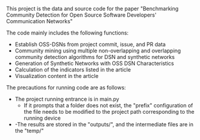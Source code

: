 This project is the data and source code for the paper "Benchmarking Community Detection for Open Source Software Developers' Communication Networks"

The code mainly includes the following functions:
- Establish OSS-DSNs from project commit, issue, and PR data
- Community mining using multiple non-overlapping and overlapping community detection algorithms for DSN and synthetic networks
- Generation of Synthetic Networks with OSS DSN Characteristics
- Calculation of the indicators listed in the article
- Visualization content in the article

The precautions for running code are as follows:

- The project running entrance is in main.py
  - If it prompts that a folder does not exist, the "prefix" configuration of the file needs to be modified to the project path corresponding to the running device
- -The results are stored in the "outputs/", and the intermediate files are in the "temp/"